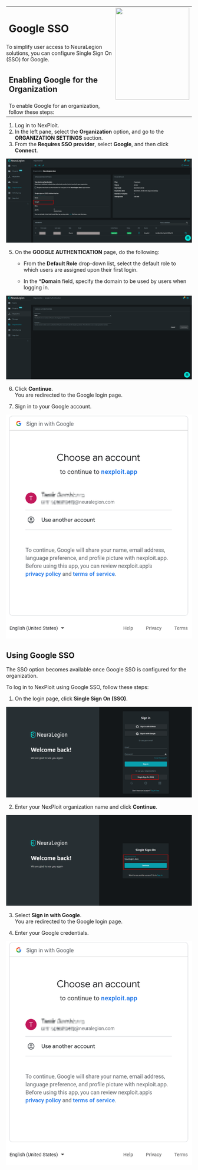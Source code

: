 <table id="integrations" >
  <tr>
    <td width="70%">
      <h1>Google SSO</h1>
    </td>
    <td width="30%" style="text-align:center" rowspan="3">
      <img src="guide/pipeline-integration/sso/media/google/google-new-logo.png" width="200" height="250"></img>
    </td>
  </tr>
  <tr>
    <td style="text-align:left;vertical-align:text-top;padding:0px">
      To simplify user access to NeuraLegion solutions, you can configure Single Sign On (SSO) for Google.
    </td>
  </tr>
  <tr>
  <td>
  <h2>Enabling Google for the Organization</h2>
  </td>
  </tr>
  <tr>
  <td>
  To enable Google for an organization, follow these steps:
  </td>
  </tr>
</table>

1. Log in to NexPloit.
2. In the left pane, select the **Organization** option, and go to the **ORGANIZATION SETTINGS** section.
3. From the **Requires SSO provider**, select **Google**, and then click **Connect**.

  ![google-sso](media/google/google-sso.png ':size=45%')

5. On the **GOOGLE AUTHENTICATION** page, do the following:
   * From the **Default Role** drop-down list, select the default role to which users are assigned upon their first login.
  
   * In the ***Domain** field, specify the domain to be used by users when logging in.

  ![google-setup](media/google/auth-google.png ':size=45%')

6. Click **Continue**.<br>
  You are redirected to the Google login page. 
  
7. Sign in to your Google account.

  ![google-login](media/google/google-login.png ':size=30%')

## Using Google SSO
The SSO option becomes available once Google SSO is configured for the organization.

To log in to NexPloit using Google SSO, follow these steps:
1. On the login page, click **Single Sign On (SSO)**.

  ![sso-button](media/google/sso-button.png ':size=45%')

2. Enter your NexPloit organization name and click **Continue**.

  ![sso-organization](media/google/sso-organization.png ':size=45%')

3. Select **Sign in with Google**.<br>
  You are redirected to the Google login page.

4. Enter your Google credentials.

![google-login](media/google/google-login.png ':size=30%')